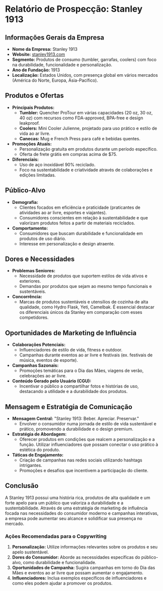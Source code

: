 # Relatório de Prospecção: Stanley 1913

## Informações Gerais da Empresa
- **Nome da Empresa:** Stanley 1913
- **Website:** [stanley1913.com](http://www.stanley1913.com)
- **Segmento:** Produtos de consumo (tumbler, garrafas, coolers) com foco na durabilidade, funcionalidade e personalização.
- **Ano de Fundação:** 1913
- **Localização:** Estados Unidos, com presença global em vários mercados (América do Norte, Europa, Ásia-Pacífico).

## Produtos e Ofertas
- **Principais Produtos:**
  - **Tumbler:** Quencher ProTour em várias capacidades (20 oz, 30 oz, 40 oz) com recursos como FDA-approved, BPA-free e design leakproof.
  - **Coolers:** Mini Cooler Julienne, projetado para uso prático e estilo de vida ao ar livre.
  - **Canecas:** Mug e French Press para café e bebidas quentes.
- **Promoções Atuais:**
  - Personalização gratuita em produtos durante um período específico.
  - Oferta de frete grátis em compras acima de $75.
- **Diferenciais:**
  - Uso de aço inoxidável 90% reciclado.
  - Foco na sustentabilidade e criatividade através de colaborações e edições limitadas.

## Público-Alvo
- **Demografia:**
  - Clientes focados em eficiência e praticidade (praticantes de atividades ao ar livre, esportes e viajantes).
  - Consumidores conscientes em relação à sustentabilidade e que valorizam produtos feitos a partir de materiais reciclados.
- **Comportamento:**
  - Consumidores que buscam durabilidade e funcionalidade em produtos de uso diário.
  - Interesse em personalização e design atraente.

## Dores e Necessidades
- **Problemas Seniores:**
  - Necessidade de produtos que suportem estilos de vida ativos e exteriores.
  - Demandas por produtos que sejam ao mesmo tempo funcionais e sustentáveis.
- **Concorrência:**
  - Marcas de produtos sustentáveis e utensílios de cozinha de alta qualidade, como Hydro Flask, Yeti, Camelbak. É essencial destacar os diferenciais únicos da Stanley em comparação com esses competidores.

## Oportunidades de Marketing de Influência
- **Colaborações Potenciais:**
  - Influenciadores de estilo de vida, fitness e outdoor.
  - Campanhas durante eventos ao ar livre e festivais (ex. festivais de música, eventos de esporte).
- **Campanhas Sazonais:**
  - Promoções temáticas para o Dia das Mães, viagens de verão, celebrações ao ar livre.
- **Conteúdo Gerado pelo Usuário (CGU):**
  - Incentivar o público a compartilhar fotos e histórias de uso, destacando a utilidade e a durabilidade dos produtos.

## Mensagem e Estratégia de Comunicação
- **Mensagem Central:**
  "Stanley 1913: Beber. Apreciar. Preservar." 
  - Envolver o consumidor numa jornada de estilo de vida sustentável e prático, promovendo a durabilidade e o design premium.
- **Estratégia de Abordagem:**
  - Oferecer produtos em condições que realcem a personalização e a função. Utilizar influenciadores que possam conectar o uso prático à estética do produto.
- **Táticas de Engajamento:**
  - Criação de campanhas nas redes sociais utilizando hashtags intrigantes.
  - Promoções e desafios que incentivem a participação do cliente.

## Conclusão
A Stanley 1913 possui uma história rica, produtos de alta qualidade e um forte apelo para um público que valoriza a durabilidade e a sustentabilidade. Através de uma estratégia de marketing de influência focada nas necessidades do consumidor moderno e campanhas interativas, a empresa pode aumentar seu alcance e solidificar sua presença no mercado. 

### Ações Recomendadas para o Copywriting
1. **Personalização:** Utilize informações relevantes sobre os produtos e seu apelo sustentável.
2. **Dores do Consumidor:** Aborde as necessidades específicas do público-alvo, como durabilidade e funcionalidade.
3. **Oportunidades de Campanha:** Sugira campanhas em torno do Dia das Mães e eventos ao ar livre que possam aumentar o engajamento.
4. **Influenciadores:** Inclua exemplos específicos de influenciadores e como eles podem ajudar a promover os produtos.